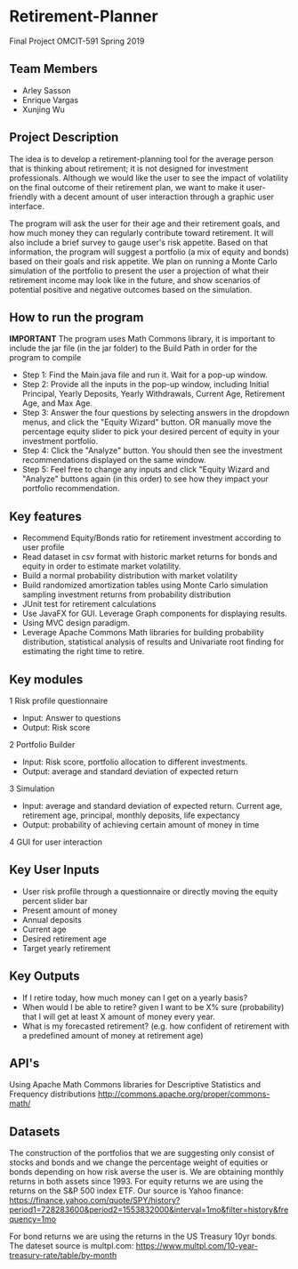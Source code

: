 # Retirement-Planner
Final Project OMCIT-591 Spring 2019

## Team Members
* Arley Sasson
* Enrique Vargas
* Xunjing Wu

## Project Description
The idea is to develop a retirement-planning tool for the average person that is thinking about retirement; it is not designed for investment professionals. Although we would like the user to see the impact of volatility on the final outcome of their retirement plan, we want to make it user-friendly with a decent amount of user interaction through a graphic user interface.

The program will ask the user for their age and their retirement goals, and how much money they can regularly contribute toward retirement. It will also include a brief survey to gauge user's risk appetite. Based on that information, the program will suggest a portfolio (a mix of equity and bonds) based on their goals and risk appetite. We plan on running a Monte Carlo simulation of the portfolio to present the user a projection of what their retirement income may look like in the future, and show scenarios of potential positive and negative outcomes based on the simulation.

## How to run the program

**IMPORTANT** The program uses Math Commons library, it is important to include the jar file (in the jar folder) to the Build Path
in order for the program to compile

* Step 1: Find the Main.java file and run it. Wait for a pop-up window. 
* Step 2: Provide all the inputs in the pop-up window, including Initial Principal, Yearly Deposits, Yearly Withdrawals, Current Age, Retirement Age, and Max Age. 
* Step 3: Answer the four questions by selecting answers in the dropdown menus, and click the "Equity Wizard" button. OR manually move the percentage equity slider to pick your desired percent of equity in your investment portfolio. 
* Step 4: Click the "Analyze" button. You should then see the investment recommendations displayed on the same window. 
* Step 5: Feel free to change any inputs and click "Equity Wizard and "Analyze" buttons again (in this order) to see how they impact your portfolio recommendation. 

## Key features
  * Recommend Equity/Bonds ratio for retirement investment according to user profile
  * Read dataset in csv format with historic market returns for bonds and equity in order to estimate market volatility.
  * Build a normal probability distribution with market volatility 
  * Build randomized amortization tables using Monte Carlo simulation sampling investment returns from probability distribution
  * JUnit test for retirement calculations
  * Use JavaFX for GUI.  Leverage Graph components for displaying results.  
  * Using MVC design paradigm.
  * Leverage Apache Commons Math libraries for building probability distribution, statistical analysis of results and Univariate root finding for estimating the right time to retire.

## Key modules
1 Risk profile questionnaire
  * Input: Answer to questions
  * Output: Risk score
  
2 Portfolio Builder
  * Input: Risk score, portfolio allocation to different investments.
  * Output: average and standard deviation of expected return
  
3 Simulation
  * Input: average and standard deviation of expected return.  Current age, retirement age, principal, monthly deposits, life expectancy
  * Output: probability of achieving certain amount of money in time
  
4 GUI for user interaction

## Key User Inputs
* User risk profile through a questionnaire or directly moving the equity percent slider bar
* Present amount of money
* Annual deposits
* Current age
* Desired retirement age
* Target yearly retirement

## Key Outputs
* If I retire today, how much money can I get on a yearly basis?
* When would I be able to retire? given I want to be X% sure (probability) that I will get at least X amount of money every year.
* What is my forecasted retirement? (e.g. how confident of retirement with a predefined amount of money at retirement age)

## API's
Using Apache Math Commons libraries for Descriptive Statistics and Frequency distributions
http://commons.apache.org/proper/commons-math/

## Datasets
The construction of the portfolios that we are suggesting only consist of stocks and bonds and we change the percentage weight of equities or bonds depending on how risk averse the user is. We are obtaining monthly returns in both assets since 1993. 
For equity returns we are using the returns on the S&P 500 index ETF. Our source is Yahoo finance:
https://finance.yahoo.com/quote/SPY/history?period1=728283600&period2=1553832000&interval=1mo&filter=history&frequency=1mo  

For bond returns we are using the returns in the US Treasury 10yr bonds. The dateset source is multpl.com:
https://www.multpl.com/10-year-treasury-rate/table/by-month



